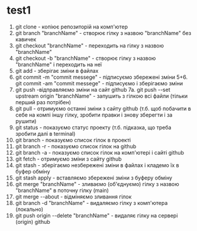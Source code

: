 # test1

1. git clone - копіює репозиторій на комп'ютер
2. git branch "branchName" - створює гілку з назвою "branchName" без кавичек
3. git checkout "branchName" - переходить на гілку з назвою "branchName"
4. git checkout -b "branchName" - створює гілку з назвою "branchName" і переходить на неї
5. git add - зберігає зміни в файлах
6. git commit -m "commit messege" - підписуємо збережені зміни
   5+6. git commit -am "commit messege" - підписуємо і зберігаємо зміни
7. git push -відправляємо зміни на сайт github
   7a. git push --set upstream origin "branchName" - запушить з гілкою всі файли (тільки перший раз потрібен)
8. git pull - отримуємо останні зміни з сайту github (т.б. щоб побачити в себе на компі іншу гілку, зробити правки і знову зберегти і за рушити)
9. git status - показуємо статус проекту (т.б. підказка, що треба зробити далі в terminal)
10. git branch - показуємо список гілок в проекті
11. git branch -r - показуємо список гілок на github
12. git branch -a - показуємо список гілок на комп'ютері і сайті github
13. git fetch - отримуємо зміни з сайту github
14. git stash - зберігаємо незбережені зміни в файлах і кладемо їх в буфер обміну
15. git stash apply - вставляємо збережені зміни з буферу обміну
16. git merge "branchName" - зливаємо (об'єднуємо) гілку з назвою "branchName" в поточну гілку (main)
17. git merge --about - відміняємо зливання гілок
18. git branch -d "branchName" - видаляємо гілку з комп'ютера (локально)
19. git push origin --delete "branchName" - видаляє гілку на сервері (origin) github
